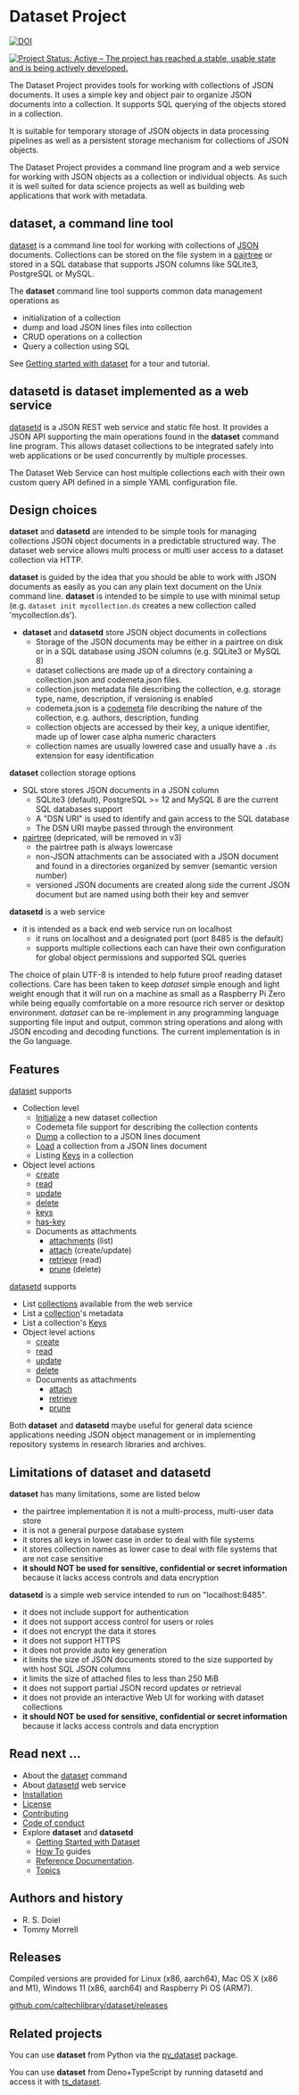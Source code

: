 Dataset Project
===============
[![DOI](https://data.caltech.edu/badge/79394591.svg)](https://data.caltech.edu/badge/latestdoi/79394591)

[![Project Status: Active – The project has reached a stable, usable state and is being actively developed.](https://www.repostatus.org/badges/latest/active.svg)](https://www.repostatus.org/#active)

The Dataset Project provides tools for working with collections of JSON documents. It uses a simple key and object pair to organize JSON documents into a collection. It supports SQL querying of the objects stored in a collection.

It is suitable for temporary storage of JSON objects in data processing pipelines as well as a persistent storage mechanism for collections of JSON objects.

The Dataset Project provides a command line program and a web service for working with JSON objects as a collection or individual objects. As such it is well suited for data science projects as well as building web applications that work with metadata.

dataset, a command line tool
----------------------------

[dataset](doc/dataset.md) is a command line tool for working with collections of [JSON](https://en.wikipedia.org/wiki/JSON) documents. Collections can be stored on the file system in a [pairtree](https://datatracker.ietf.org/doc/html/draft-kunze-pairtree-01) or stored in a SQL database that supports JSON columns like SQLite3, PostgreSQL or MySQL.

The __dataset__ command line tool supports common data management operations as

- initialization of a collection
- dump and load JSON lines files into collection
- CRUD operations on a collection
- Query a collection using SQL

See [Getting started with dataset](how-to/getting-started-with-dataset.md) for a tour and tutorial.

datasetd is dataset implemented as a web service
------------------------------------------------

[datasetd](docs/datasetd.md) is a JSON REST web service and static file host. It provides a JSON API supporting the main operations found in the __dataset__ command line program. This allows dataset collections to be integrated safely into web applications or be used concurrently by multiple processes.

The Dataset Web Service can host multiple collections each with their own custom query API defined in a simple YAML configuration file.

Design choices
--------------

__dataset__ and __datasetd__ are intended to be simple tools for managing collections JSON object documents in a predictable structured way. The dataset web service allows multi process or multi user access to a dataset collection via HTTP.

__dataset__ is guided by the idea that you should be able to work with JSON documents as easily as you can any plain text document on the Unix command line. __dataset__ is intended to be simple to use with minimal setup (e.g.  `dataset init mycollection.ds` creates a new collection called 'mycollection.ds').

- __dataset__ and __datasetd__ store JSON object documents in collections
  - Storage of the JSON documents may be either in a pairtree on disk or in a SQL database using JSON columns (e.g. SQLite3 or MySQL 8)
  - dataset collections are made up of a directory containing a collection.json and codemeta.json files.
  - collection.json metadata file describing the collection, e.g. storage type, name, description, if versioning is enabled
  - codemeta.json is a [codemeta](https://codemeta.github.io) file describing the nature of the collection, e.g. authors, description, funding
  - collection objects are accessed by their key, a unique identifier, made up of lower case alpha numeric characters
  - collection names are usually lowered case and usually have a `.ds` extension for easy identification

__dataset__ collection storage options
  - SQL store stores JSON documents in a JSON column
    - SQLite3 (default), PostgreSQL >= 12 and MySQL 8 are the current SQL databases support
    - A "DSN URI" is used to identify and gain access to the SQL database
    - The DSN URI maybe passed through the environment
  - [pairtree](https://datatracker.ietf.org/doc/html/draft-kunze-pairtree-01) (depricated, will be removed in v3)
    - the pairtree path is always lowercase
    - non-JSON attachments can be associated with a JSON document and found in a directories organized by semver (semantic version number)
    - versioned JSON documents are created along side the current JSON document but are named using both their key and semver

__datasetd__ is a web service
  - it is intended as a back end web service run on localhost
    - it runs on localhost and a designated port (port 8485 is the default)
    - supports multiple collections each can have their own configuration for global object permissions and supported SQL queries

The choice of plain UTF-8 is intended to help future proof reading dataset collections.  Care has been taken to keep _dataset_ simple enough and light weight enough that it will run on a machine as small as a Raspberry Pi Zero while being equally  comfortable on a more resource rich server or desktop environment. _dataset_ can be re-implement in any programming language supporting file input and output, common string operations and along with JSON encoding and decoding functions. The current  implementation is in the Go language.

Features
--------

[dataset](docs/dataset.md) supports
- Collection level
  - [Initialize](docs/init.md) a new dataset collection
  - Codemeta file support for describing the collection contents
  - [Dump](docs/load.md) a collection to a JSON lines document
  - [Load](docs/load.md) a collection from a JSON lines document
  - Listing [Keys](docs/keys.md) in a collection
- Object level actions
  - [create](docs/create.md)
  - [read](docs/read.md)
  - [update](docs/update.md)
  - [delete](docs/delete.md)
  - [keys](docs/keys.md)
  - [has-key](docs/has-key.md)
  - Documents as attachments
    - [attachments](docs/attachments.md) (list)
    - [attach](docs/attach.md) (create/update)
    - [retrieve](docs/retrieve.md) (read)
    - [prune](docs/prune.md) (delete)

[datasetd](docs/datasetd.md) supports

- List [collections](docs/collections-endpoint.md) available from the
  web service
- List a [collection](collection-endpoint.md)'s metadata
- List a collection's [Keys](docs/keys-endpoint.md)
- Object level actions
    - [create](docs/create-endpoint.md)
    - [read](docs/read-endpoint.md)
    - [update](docs/update-endpoint.md)
    - [delete](docs/delete-endpoint.md)
    - Documents as attachments
        - [attach](docs/attach-endpoint.md)
        - [retrieve](docs/retrieve-endpoint.md)
        - [prune](docs/prune-endpoint.md)


Both __dataset__  and __datasetd__ maybe useful for general data science applications needing JSON object management or in implementing repository systems in research libraries and archives.


Limitations of __dataset__ and __datasetd__
-------------------------------------------

__dataset__ has many limitations, some are listed below

- the pairtree implementation it is not a multi-process, multi-user data store
- it is not a general purpose database system
- it stores all keys in lower case in order to deal with file systems 
- it stores collection names as lower case to deal with file systems that
  are not case sensitive
- **it should NOT be used for sensitive, confidential or secret information** because it lacks access controls and data encryption

__datasetd__ is a simple web service intended to run on "localhost:8485".

- it does not include support for authentication
- it does not support access control for users or roles
- it does not encrypt the data it stores
- it does not support HTTPS
- it does not provide auto key generation
- it limits the size of JSON documents stored to the size supported by
  with host SQL JSON columns
- it limits the size of attached files to less than 250 MiB
- it does not support partial JSON record updates or retrieval
- it does not provide an interactive Web UI for working with dataset
  collections
- **it should NOT be used for sensitive, confidential or secret information** because it lacks access controls and data encryption


Read next ...
-------------

- About the [dataset](docs/dataset.md) command
- About [datasetd](docs/datasetd.md) web service
- [Installation](INSTALL.md)
- [License](LICENSE)
- [Contributing](CONTRIBUTING.md)
- [Code of conduct](CODE_OF_CONDUCT.md)
- Explore __dataset__ and __datasetd__
    - [Getting Started with Dataset](how-to/getting-started-with-dataset.md "Python examples as well as command line")
    - [How To](how-to/) guides
    - [Reference Documentation](docs/).
    - [Topics](docs/topics.md)

Authors and history
-------------------

- R. S. Doiel
- Tommy Morrell

Releases
--------

Compiled versions are provided for Linux (x86, aarch64), Mac OS X (x86 and M1), Windows 11 (x86, aarch64) and Raspberry Pi OS (ARM7).

[github.com/caltechlibrary/dataset/releases](https://github.com/caltechlibrary/dataset/releases)

Related projects
----------------

You can use __dataset__ from Python via the [py_dataset](https://github.com/caltechlibrary/py_dataset) package. 

You can use __dataset__ from Deno+TypeScript by running datasetd and access it with [ts_dataset](https://github.com/caltechlibraray/ts_dataset).

